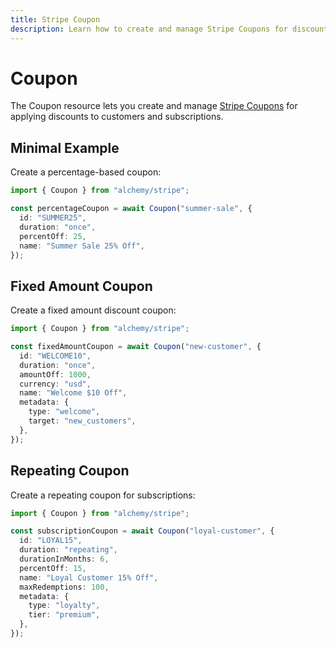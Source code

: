 ```yaml
---
title: Stripe Coupon
description: Learn how to create and manage Stripe Coupons for discounts using Alchemy.
---
```


# Coupon

The Coupon resource lets you create and manage [Stripe Coupons](https://stripe.com/docs/api/coupons) for applying discounts to customers and subscriptions.

## Minimal Example

Create a percentage-based coupon:

```ts
import { Coupon } from "alchemy/stripe";

const percentageCoupon = await Coupon("summer-sale", {
  id: "SUMMER25",
  duration: "once",
  percentOff: 25,
  name: "Summer Sale 25% Off",
});
```

## Fixed Amount Coupon

Create a fixed amount discount coupon:

```ts
import { Coupon } from "alchemy/stripe";

const fixedAmountCoupon = await Coupon("new-customer", {
  id: "WELCOME10",
  duration: "once",
  amountOff: 1000,
  currency: "usd",
  name: "Welcome $10 Off",
  metadata: {
    type: "welcome",
    target: "new_customers",
  },
});
```

## Repeating Coupon

Create a repeating coupon for subscriptions:

```ts
import { Coupon } from "alchemy/stripe";

const subscriptionCoupon = await Coupon("loyal-customer", {
  id: "LOYAL15",
  duration: "repeating",
  durationInMonths: 6,
  percentOff: 15,
  name: "Loyal Customer 15% Off",
  maxRedemptions: 100,
  metadata: {
    type: "loyalty",
    tier: "premium",
  },
});
```
